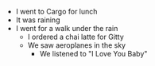 * I went to Cargo for lunch
* It was raining
* I went for a walk under the rain
  * I ordered a chai latte for Gitty
  * We saw aeroplanes in the sky
    * We listened to "I Love You Baby"
